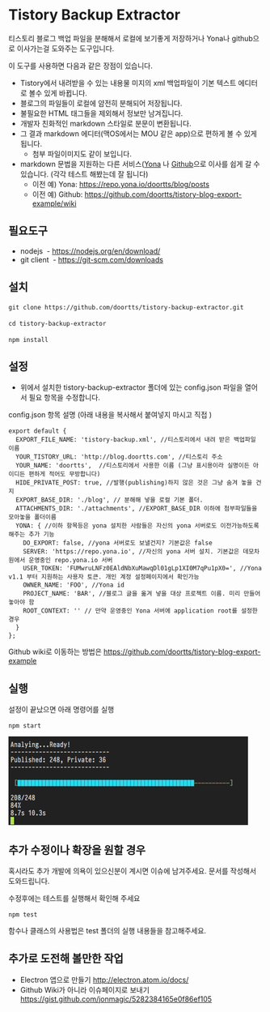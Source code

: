 Tistory Backup Extractor
===

티스토리 블로그 백업 파일을 분해해서 로컬에 보기좋게 저장하거나 Yona나 github으로 이사가는걸 도와주는 도구입니다.

이 도구를 사용하면 다음과 같은 장점이 있습니다.

- Tistory에서 내려받을 수 있는 내용물 미지의 xml 백업파일이 기본 텍스트 에디터로 볼수 있게 바뀝니다.
- 블로그의 파일들이 로컬에 얌전히 분해되어 저장됩니다.
- 불필요한 HTML 태그들을 제외해서 정보만 남겨집니다.
- 개발자 친화적인 markdown 스타일로 분문이 변환됩니다.
- 그 결과 markdown 에디터(맥OS에서는 MOU 같은 app)으로 편하게 볼 수 있게 됩니다. 
   - 첨부 파일이미지도 같이 보입니다.
- markdown 문법을 지원하는 다른 서비스([Yona](https://repo.yona.io) 나 [Github](https://github.com/)으로 이사를 쉽게 갈 수 있습니다. (각각 테스트 해봤는데 잘 됩니다)
   - 이전 예) Yona: https://repo.yona.io/doortts/blog/posts
   - 이전 예) Github: https://github.com/doortts/tistory-blog-export-example/wiki

필요도구
---
- nodejs
  - https://nodejs.org/en/download/
- git client
  - https://git-scm.com/downloads
  
설치
---

```
git clone https://github.com/doortts/tistory-backup-extractor.git

cd tistory-backup-extractor

npm install
```

설정
---

- 위에서 설치한 tistory-backup-extractor 폴더에 있는 config.json 파일을 열어서 필요 항목을 수정합니다.

config.json 항목 설명 (아래 내용을 복사해서 붙여넣지 마시고 직접 )
```
export default {
  EXPORT_FILE_NAME: 'tistory-backup.xml', //티스토리에서 내려 받은 백업파일 이름
  YOUR_TISTORY_URL: 'http://blog.doortts.com', //티스토리 주소
  YOUR_NAME: 'doortts',  //티스토리에서 사용한 이름 (그냥 표시용이라 실명이든 아이디든 편하게 적어도 무방합니다)
  HIDE_PRIVATE_POST: true, //발행(publishing)하지 않은 것은 그냥 숨겨 놓을 건지
  EXPORT_BASE_DIR: './blog', // 분해해 넣을 로컬 기본 폴더. 
  ATTACHMENTS_DIR: './attachments', //EXPORT_BASE_DIR 이하에 첨부파일들을 모아놓을 폴더이름
  YONA: { //이하 항목등은 yona 설치한 사람들은 자신의 yona 서버로도 이전가능하도록 해주는 추가 기능 
    DO_EXPORT: false, //yona 서버로도 보낼건지? 기본값은 false
    SERVER: 'https://repo.yona.io', //자신의 yona 서버 설치. 기본값은 데모차원에서 운영중인 repo.yona.io 서버
    USER_TOKEN: 'FUMwruLNFz0EAldNbXuMawqDl01gLp1XI0M7qPu1pX0=', //Yona v1.1 부터 지원하는 사용자 토큰. 개인 계정 설정페이지에서 확인가능
    OWNER_NAME: 'FOO', //Yona id
    PROJECT_NAME: 'BAR', //블로그 글을 옮겨 넣을 대상 프로젝트 이름. 미리 만들어 놓아야 함
    ROOT_CONTEXT: '' // 만약 운영중인 Yona 서버에 application root를 설정한 경우
  }
};

```

Github wiki로 이동하는 방법은 https://github.com/doortts/tistory-blog-export-example 

실행
---
설정이 끝났으면 아래 명령어를 실행
```
npm start
```
![screen-shot](https://raw.githubusercontent.com/doortts/tistory-backup-extractor/master/test/resource/2016-11-20-22-29-20.png)

추가 수정이나 확장을 원할 경우
---

혹시라도 추가 개발에 의욕이 있으신분이 계시면 이슈에 남겨주세요.
문서를 작성해서 도와드립니다.

수정후에는 테스트를 실행해서 확인해 주세요

```
npm test
```

함수나 클래스의 사용법은 test 폴더의 실행 내용들을 참고해주세요.

추가로 도전해 볼만한 작업
---
- Electron 앱으로 만들기
  http://electron.atom.io/docs/
- Github Wiki가 아니라 이슈페이지로 보내기 
  https://gist.github.com/jonmagic/5282384165e0f86ef105
